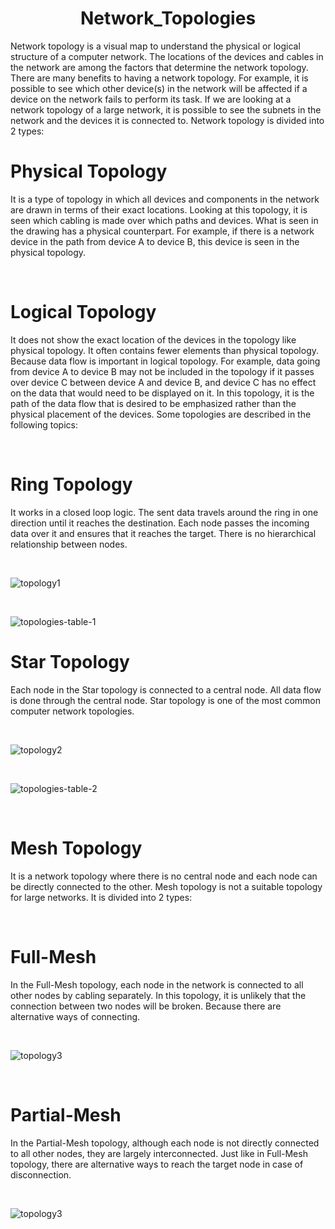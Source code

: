 <h1 align="center"> Network_Topologies </h1>

<p>Network topology is a visual map to understand the physical or logical structure of a computer network. The locations of the devices and cables in the network are among the factors that determine the network topology. There are many benefits to having a network topology. For example, it is possible to see which other device(s) in the network will be affected if a device on the network fails to perform its task. If we are looking at a network topology of a large network, it is possible to see the subnets in the network and the devices it is connected to.
Network topology is divided into 2 types:</p>

# Physical Topology

<p>It is a type of topology in which all devices and components in the network are drawn in terms of their exact locations. Looking at this topology, it is seen which cabling is made over which paths and devices. What is seen in the drawing has a physical counterpart. For example, if there is a network device in the path from device A to device B, this device is seen in the physical topology.</p>
<br/>

# Logical Topology

<p>It does not show the exact location of the devices in the topology like physical topology. It often contains fewer elements than physical topology. Because data flow is important in logical topology. For example, data going from device A to device B may not be included in the topology if it passes over device C between device A and device B, and device C has no effect on the data that would need to be displayed on it. In this topology, it is the path of the data flow that is desired to be emphasized rather than the physical placement of the devices.
Some topologies are described in the following topics:</p>
<br/>

# Ring Topology
<p>It works in a closed loop logic. The sent data travels around the ring in one direction until it reaches the destination. Each node passes the incoming data over it and ensures that it reaches the target. There is no hierarchical relationship between nodes.</p>
<br/>


![topology1](https://github.com/Hasul79/Network-Fundamentals/assets/95657084/a1dd4037-9bde-4737-8dd6-ea8ea4af28f6)

<br/>

![topologies-table-1](https://github.com/Hasul79/Network-Fundamentals/assets/95657084/5a691ab4-2ddd-498e-bcd3-684692423bdd)

# Star Topology

<p>Each node in the Star topology is connected to a central node. All data flow is done through the central node. Star topology is one of the most common computer network topologies.</p>
<br/>


![topology2](https://github.com/Hasul79/Network-Fundamentals/assets/95657084/272d8983-1735-41c4-925e-534a22c6dee8)

<br/>


![topologies-table-2](https://github.com/Hasul79/Network-Fundamentals/assets/95657084/a58bd635-8b77-4039-9f70-caada8bba2f2)

<br/>

# Mesh Topology

<p>It is a network topology where there is no central node and each node can be directly connected to the other. Mesh topology is not a suitable topology for large networks. It is divided into 2 types:</p>

<br/>

# Full-Mesh

<p>In the Full-Mesh topology, each node in the network is connected to all other nodes by cabling separately. In this topology, it is unlikely that the connection between two nodes will be broken. Because there are alternative ways of connecting.</p>

<br/>

![topology3](https://github.com/Hasul79/Network-Fundamentals/assets/95657084/4e3fc9a0-e2e7-432a-bbca-18dc6d7e8f29)

<br/>

# Partial-Mesh

<p>In the Partial-Mesh topology, although each node is not directly connected to all other nodes, they are largely interconnected. Just like in Full-Mesh topology, there are alternative ways to reach the target node in case of disconnection.</p>
<br/>

![topology3](https://github.com/Hasul79/Network-Fundamentals/assets/95657084/6de5d990-0827-438a-b3b1-908d1d11c10a)


